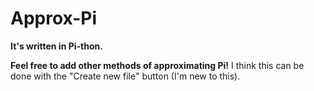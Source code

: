 # Approx-Pi
**It's written in Pi-thon.**

**Feel free to add other methods of approximating Pi!**
I think this can be done with the "Create new file" button (I'm new to this).

